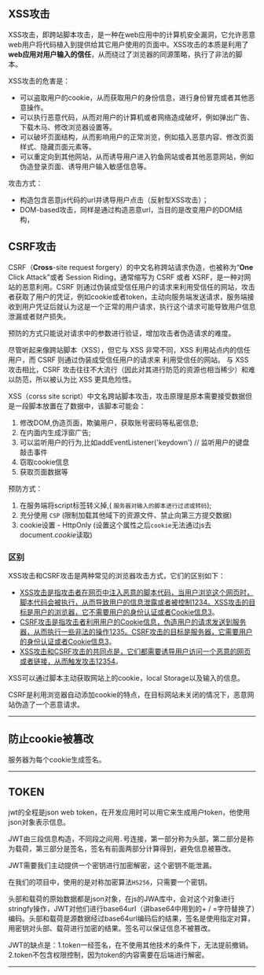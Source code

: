 ## XSS攻击

XSS攻击，即跨站脚本攻击，是一种在web应用中的计算机安全漏洞，它允许恶意web用户将代码植入到提供给其它用户使用的页面中。XSS攻击的本质是利用了**web应用对用户输入的信任**，从而绕过了浏览器的同源策略，执行了非法的脚本。

XSS攻击的危害是：

- 可以盗取用户的cookie，从而获取用户的身份信息，进行身份冒充或者其他恶意操作。
- 可以执行恶意代码，从而对用户的计算机或者网络造成破坏，例如弹出广告、下载木马、修改浏览器设置等。
- 可以破坏页面结构，从而影响用户的正常浏览，例如插入恶意内容、修改页面样式、隐藏页面元素等。
- 可以重定向到其他网站，从而诱导用户进入钓鱼网站或者其他恶意网站，例如伪造登录页面、诱导用户输入敏感信息等。

攻击方式：

- 构造包含恶意js代码的url并诱导用户点击（反射型XSS攻击）；
- DOM-based攻击，同样是通过构造恶意url，当目的是改变用户的DOM结构，

## CSRF攻击

CSRF（**Cross**-site request forgery）的中文名称跨站请求伪造，也被称为“**One** Click Attack”或者 Session Riding，通常缩写为 CSRF 或者 XSRF，是一种对网站的恶意利用。CSRF 则通过伪装成受信任用户的请求来利用受信任的网站，攻击者获取了用户的凭证，例如cookie或者token，主动向服务端发送请求，服务端接收到用户凭证后就认为这是一个正常的用户请求，执行这个请求可能导致用户信息泄漏或者财产损失。

预防的方式只能说对请求中的参数进行验证，增加攻击者伪造请求的难度。

尽管听起来像跨站脚本（XSS），但它与 XSS 非常不同，XSS 利用站点内的信任用户，而 CSRF 则通过伪装成受信任用户的请求来 利用受信任的网站。 与 XSS 攻击相比，CSRF 攻击往往不大流行（因此对其进行防范的资源也相当稀少）和难以防范，所以被认为比 XSS 更具危险性。

XSS（corss site script）中文名跨站脚本攻击，攻击原理是原本需要接受数据但是一段脚本放置在了数据中，该脚本可能会：

1. 修改DOM,伪造页面，欺骗用户，获取账号密码等私密信息;
2. 在内面内生成浮窗广告;
3. 可以监听用户的行为,比如addEventListener('keydown') // 监听用户的键盘敲击事件
4. 窃取cookie信息
5. 获取页面数据等

预防方式：

1. 在服务端将script标签转义掉,( `服务器对输入的脚本进行过滤或转码`);
2. 充分使用 `CSP` (限制加载其他域下的资源文件、禁止向第三方提交数据)
3. cookie设置 - HttpOnly (设置这个属性之后`cookie`无法通过js去document.*cookie*读取)

### 区别

XSS攻击和CSRF攻击是两种常见的浏览器攻击方式，它们的区别如下：

- [XSS攻击是指攻击者在网页中注入恶意的脚本代码，当用户浏览这个网页时，脚本代码会被执行，从而导致用户的信息泄露或者被控制](https://www.cnblogs.com/simon7s/p/12421262.html)[1](https://www.cnblogs.com/simon7s/p/12421262.html)[2](https://www.jianshu.com/p/d170e3fa1bb2)[3](https://blog.csdn.net/guoqiankunmiss/article/details/116698367)[4](https://www.jianshu.com/p/01d60c6828d3)[。XSS攻击的目标是用户的浏览器，它不需要用户的身份认证或者Cookie信息](https://blog.csdn.net/guoqiankunmiss/article/details/116698367)[3](https://blog.csdn.net/guoqiankunmiss/article/details/116698367)。
- [CSRF攻击是指攻击者利用用户的Cookie信息，伪造用户的请求发送到服务器，从而执行一些非法的操作](https://www.cnblogs.com/simon7s/p/12421262.html)[1](https://www.cnblogs.com/simon7s/p/12421262.html)[2](https://www.jianshu.com/p/d170e3fa1bb2)[3](https://blog.csdn.net/guoqiankunmiss/article/details/116698367)[5](https://blog.csdn.net/weixin_42615105/article/details/108303684)[。CSRF攻击的目标是服务器，它需要用户的身份认证或者Cookie信息](https://blog.csdn.net/guoqiankunmiss/article/details/116698367)[3](https://blog.csdn.net/guoqiankunmiss/article/details/116698367)。
- [XSS攻击和CSRF攻击的共同点是，它们都需要诱导用户访问一个恶意的网页或者链接，从而触发攻击](https://www.cnblogs.com/simon7s/p/12421262.html)[1](https://www.cnblogs.com/simon7s/p/12421262.html)[2](https://www.jianshu.com/p/d170e3fa1bb2)[3](https://blog.csdn.net/guoqiankunmiss/article/details/116698367)[5](https://blog.csdn.net/weixin_42615105/article/details/108303684)[4](https://www.jianshu.com/p/01d60c6828d3)。

XSS可以通过脚本主动获取网站上的cookie，local Storage以及输入的信息。

CSRF是利用浏览器自动添加cookie的特点，在目标网站未关闭的情况下，恶意网站伪造了一个恶意请求。

---

## 防止cookie被篡改

服务器为每个cookie生成签名。

---

## TOKEN

jwt的全程是json web token，在开发应用时可以用它来生成用户token，他使用json对象表示信息。

JWT由三段信息构造，不同段之间用`.`号连接，第一部分称为头部，第二部分是称为载荷，第三部分是签名，签名有前面两部分计算得到，避免信息被篡改。

JWT需要我们主动提供一个密钥进行加密解密，这个密钥不能泄漏。

在我们的项目中，使用的是对称加密算法`HS256`，只需要一个密钥。

头部和载荷的原始数据都是json对象，在js的JWA库中，会对这个对象进行stringfy操作，JWT对他们进行base64url（讲base64中用到的+ / =字符替换了）编码。头部和载荷是源数据经过base64url编码后的结果，签名是使用指定对算，用密钥对头部、载荷进行加密的结果。签名可以保证信息不被篡改。

JWT的缺点是：1.token一经签名，在不使用其他技术的条件下，无法提前撤销。2.token不包含权限控制，因为token的内容需要在后端进行解密。

---

